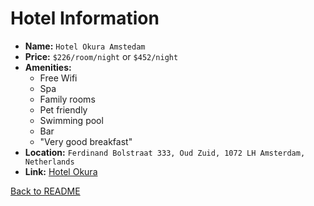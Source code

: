 Hotel Information
======
+	**Name:** `Hotel Okura Amstedam`
+	**Price:** `$226/room/night` or `$452/night`
+	**Amenities:**
	+	Free Wifi
	+	Spa
	+	Family rooms
	+	Pet friendly
	+	Swimming pool
	+	Bar
	+	"Very good breakfast"
+	**Location:** `Ferdinand Bolstraat 333, Oud Zuid, 1072 LH Amsterdam, Netherlands`
+	**Link:** [Hotel Okura](https://www.booking.com/hotel/nl/okura.en-us.html?aid=1250365;label=huno.1%3ACjwKCAiAtorUBRBnEiwAfcp_Y0bQf6VkiQ-PaqxmjtU9mSyPeXdoWbfKZ8Q6cJqUFoz2jIXVR6AAhxoC0uAQAvD_BwE;sid=75f6f89b514f12caa00727fe1020a17f;all_sr_blocks=1055016_95129071_0_2_0;bshb=2;checkin=2018-02-20;checkout=2018-02-21;dest_id=-2140479;dest_type=city;dist=0;hapos=8;highlighted_blocks=1055016_95129071_0_2_0;hpos=8;room1=A%2CA;sb_price_type=total;srepoch=1518547962;srfid=1f1ddac338cbf747190580eff8e5497ee519ebe7X8;srpvid=77b484bb09f2001a;type=total;ucfs=1&#hotelTmpl)

[Back to README](README.md)